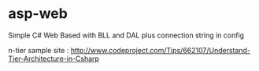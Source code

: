 asp-web
=======

Simple C# Web Based with BLL and DAL plus connection string in config

n-tier sample site : http://www.codeproject.com/Tips/662107/Understand-Tier-Architecture-in-Csharp
